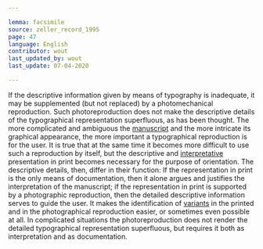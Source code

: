 ```yaml
---

lemma: facsimile
source: zeller_record_1995
page: 47
language: English
contributor: wout
last_updated_by: wout
last_update: 07-04-2020

---
```


If the descriptive information given by means of typography is inadequate, it may be supplemented (but not replaced) by a photomechanical reproduction. Such photoreproduction does not make the descriptive details of the typographical representation superfluous, as has been thought. The more complicated and ambiguous the [manuscript](manuscript.html) and the more intricate its graphical appearance, the more important a typographical reproduction is for the user. It is true that at the same time it becomes more difficult to use such a reproduction by itself, but the descriptive and [interpretative](interpretation.html) presentation in print becomes necessary for the purpose of orientation. The descriptive details, then, differ in their function: If the representation in print is the only means of documentation, then it alone argues and justifies the interpretation of the manuscript; if the representation in print is supported by a photographic reproduction, then the detailed descriptive information serves to guide the user. It makes the identification of [variants](variant.html) in the printed and in the photographical reproduction easier, or sometimes even possible at all. In complicated situations the photoreproduction does not render the detailed typographical representation superfluous, but requires it both as interpretation and as documentation.
